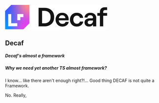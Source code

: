 ![Banner](./workdocs/assets/decaf-logo.svg)

## Decaf
##### Decaf's almost a framework

##### Why we need yet another TS almost framework?

I know... like there aren't enough right?!... Good thing DECAF is not quite a Framework.

No. Really,
